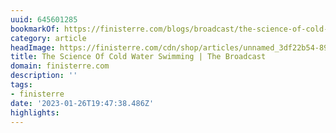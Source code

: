 ```yaml
---
uuid: 645601285
bookmarkOf: https://finisterre.com/blogs/broadcast/the-science-of-cold-water-swimming
category: article
headImage: https://finisterre.com/cdn/shop/articles/unnamed_3df22b54-89c1-419e-9b71-177645106e1d.jpg?v=1664895452
title: The Science Of Cold Water Swimming | The Broadcast
domain: finisterre.com
description: ''
tags:
- finisterre
date: '2023-01-26T19:47:38.486Z'
highlights:
---
```



